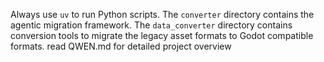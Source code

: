 Always use `uv` to run Python scripts.
The `converter` directory contains the agentic migration framework.
The `data_converter` directory contains conversion tools to migrate the legacy asset formats to Godot compatible formats.
read QWEN.md for detailed project overview